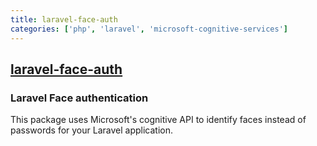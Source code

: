 ```yaml
---
title: laravel-face-auth
categories: ['php', 'laravel', 'microsoft-cognitive-services']
---
```

## [laravel-face-auth](https://github.com/mpociot/laravel-face-auth)

### Laravel Face authentication


This package uses Microsoft's cognitive API to identify faces instead of passwords for your Laravel application.

